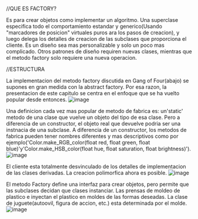 //QUE ES FACTORY?

  Es para crear objetos como implementar un algoritmo. Una superclase especifica todo el comportamiento estandar y generico(Usando "marcadores de posicion" virtuales puros ara los pasos de creacion), y luego delega los detalles de creacion de las subclases que proporciona el cliente.
  Es un diseño sea mas personalizable y solo un poco mas complicado. Otros patrones de diseño requiren nuevas clases, mientras que el metodo factory solo requiere una nueva operacion.
  
//ESTRUCTURA
  
  La implementacion del metodo factory discutida en Gang of Four(abajo) se supones en gran medida con la abstract factory. Por esa razon, la presentacion de este capitulo se centra en el enfoque que se ha vuelto popular desde entonces.
  ![image](https://user-images.githubusercontent.com/107562989/198632719-5016d744-8a16-4b11-8660-618350053b2e.png)

  Una definicion cada vez mas popular de metodo de fabrica es: un'static' metodo de una clase que vuelve un objeto del tipo de esa clase. Pero a diferencia de un constructor, el objeto real que devuelve podria ser una instnacia de una subclase. A diferencia de un constructor, los metodos de fabrica pueden tener nombres diferentes y mas descriptivos como por ejemplo('Color.make_RGB_color(float red, float green, float blue)'y'Color.make_HSB_color(float hue, float saturation, float brightness)').
  ![image](https://user-images.githubusercontent.com/107562989/198635663-b5563f42-935d-454b-8aeb-03a03b21195c.png)
  
  El cliente esta totalmente desvinculado de los detalles de implementacion de las clases derivadas. La creacion polimorfica ahora es posible.
  ![image](https://user-images.githubusercontent.com/107562989/198636292-2082153a-c7f7-4896-864a-da69dbd3c7e1.png)
   
   El metodo Factory define una interfaz para crear objetos, pero permite que las subclases decidan que clases instanciar. Las prensas de moldeo de plastico e inyectan el plastico en moldes de las formas deseadas.
   La clase de juguete(autoovil, figura de accion, etc.) esta determinada por el molde.
   ![image](https://user-images.githubusercontent.com/107562989/198637453-8881b722-e504-4930-8162-a5397bdd4f0f.png)
